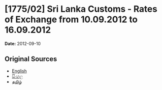 # [1775/02] Sri Lanka Customs - Rates of Exchange from 10.09.2012 to 16.09.2012

**Date:** 2012-09-10

## Original Sources

- [English](https://documents.gov.lk/view/extra-gazettes/2012/9/1775-02_E.pdf)
- [සිංහල](https://documents.gov.lk/view/extra-gazettes/2012/9/1775-02_S.pdf)
- [தமிழ்](https://documents.gov.lk/view/extra-gazettes/2012/9/1775-02_T.pdf)
